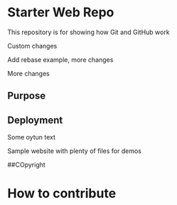 # Starter Web Repo

This repository is for showing how Git and GitHub work

Custom changes

Add rebase example, more changes

More changes

## Purpose

## Deployment

Some oytun text

Sample website with plenty of files for demos

##COpyright


# How to contribute
